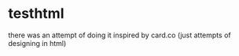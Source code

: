 # testhtml
there was an attempt of doing it inspired by card.co (just attempts of designing in html)
